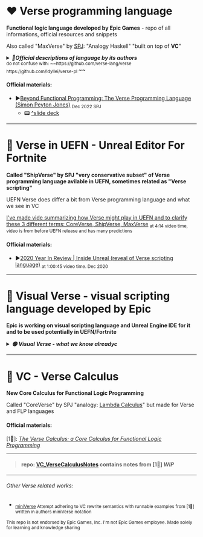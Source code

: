 # ❤ Verse programming language
**Functional logic language developed by Epic Games** - repo of all informations, official resources and snippets

Also called "MaxVerse" by [SPJ](https://simon.peytonjones.org/): "Analogy Haskell" "built on top of **VC**"

<details>

***<summary>🔴Official descriptions of language by its authors</summary>***

   ----------------------
### General descritpions
 * Verse is a functional logic language (like Curry or Mercury)
 * Verse is a declarative language: a variable names a single
 value, not a cell whose value changes over time
 * Verse is lenient but not strict:
  * Like strict: everything gets evaluated in the end
  * Like lazy: functions can be called before the argument has a value
 * Verse has an unusual static type system: types are firstclass values
 * Verse has an effect system, rather than using monads
 * ***Verse is open: Open spec, open-source compiler, verifier, published papers, runtime under permissive open-source license with no IP encumberances***
 * Mutable state, I/O, and other effects
 * Pervasive transactional memory
 * Structs, classes, inheritance
### Ideas & visions
 * Kick functional logic programming out the lab and into the mainstream
 * Learnable as a first language (c.f. Javascript yes, C++ no)
 * Stretches from end users to professional developers
 * Transactional memory at scale
 * Very strong stability guarantees
 * A radical new approach to types
 * Extensible: mechanisms for the language to grow over time, without breaking code
 
   ----------------------
</details>
<sub> do not confuse with: ~~https://github.com/verse-lang/verse https://github.com/Idyllei/verse-pl </sub>~~

#### Official materials:
  * ▶[Beyond Functional Programming: The Verse Programming Language (Simon Peyton Jones)](https://www.youtube.com/watch?v=832JF1o7Ck8&ab_channel=SkillsMatter) <sub>Dec 2022 SPJ</sub>
    * 📟 [^slide deck](https://simon.peytonjones.org/assets/pdfs/haskell-exchange-22.pdf)

-------------
# 💙 Verse in UEFN - Unreal Editor For Fortnite
**Called "ShipVerse" by SPJ "very conservative subset" of Verse programming language avilable in UEFN, sometimes related as "Verse scripting"**

UEFN Verse does differ a bit from Verse programming language and what we see in VC

[I've made vide summarizing how Verse might play in UEFN and to clarify these 3 different terms: CoreVerse, ShipVerse, MaxVerse](https://youtu.be/Xon9r3piIIw?t=251) <sub>at 4:14 video time, video is from before UEFN release and has many predictions</sub>

#### Official materials:
 * ▶[2020 Year In Review | Inside Unreal (reveal of Verse scripting language)](https://youtu.be/pjK6QHlbfKE?t=3632) <sub>at 1:00:45 video time. Dec 2020</sub>
-------------

# 💚 Visual Verse - visual scripting language developed by Epic
**Epic is working on visual scripting language and Unreal Engine IDE for it and to be used potentially in UEFN/Fortnite**

<details>

***<summary>🟢 Visual Verse - what we know alreadyc</summary>***

-------------
 ## Epic is working on ***[Visual Verse](https://twitter.com/UnrealVerseGuru/status/1636691915927171072)*** visual scripting language
  * Visual scripting is a process of using a visual programming language to create computer programs/scripts. Instead of writing lines of code You use GUI elements, connecting nodes/blocks defining behaviour & logic (Unreal Engine uses **Blueprints** (old Kismet) visual scripting language heavily in UE editor for most of in editor avilable tasks & scripting logic)
  * there are not much informations about it beside registering trademark, recruitment posts for Fortnite (probably UEFN) [1](https://twitter.com/UnrealVerseGuru/status/1582139223355768832) [2](https://twitter.com/UnrealVerseGuru/status/1593014047091351552), and some minor mentions/leaks related to it
   * From those we know IDE for Unreal Engine for VV
 
 -------------
</details>


-------------

# 💜 VC - Verse Calculus
**New Core Calculus for Functional Logic Programming**

Called "CoreVerse" by SPJ "analogy: [Lambda Calculus](https://en.wikipedia.org/wiki/Lambda_calculus)" but made for Verse and FLP languages
#### Official materials:
[1📝]: *[The Verse Calculus: a Core Calculus for Functional Logic Programming](https://simon.peytonjones.org/assets/pdfs/verse-March23.pdf)*

-------------
> #### repo: [VC_VerseCalculusNotes](https://github.com/UnrealVerseGuru/VC_VerseCalculus) contains notes from [1📝] *WIP*



-------------
###### Other Verse related works:

* <sub> [miniVerse](https://github.com/gregr/experiments/tree/master/verse) Attempt adhering to VC rewrite semantics with runnable examples from [1📝] written in authors miniVerse notation </sub>

<sub> This repo is not endorsed by Epic Games, Inc. I'm not Epic Games employee. Made solely for learning and knowledge sharing</sub>
